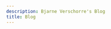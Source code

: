 ```yaml
---
description: Bjarne Verschorre's Blog
title: Blog
---
```


<script src="/js/blog_search.js"></script>